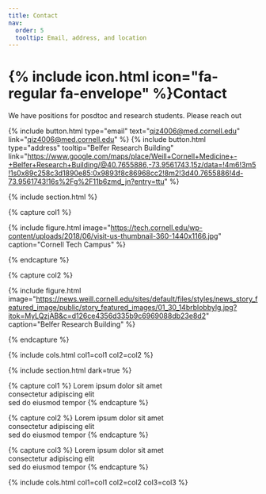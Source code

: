 ```yaml
---
title: Contact
nav:
  order: 5
  tooltip: Email, address, and location
---
```


# {% include icon.html icon="fa-regular fa-envelope" %}Contact

We have positions for posdtoc and research students. Please reach out

{%
  include button.html
  type="email"
  text="qiz4006@med.cornell.edu"
  link="qiz4006@med.cornell.edu"
%}
{%
  include button.html
  type="address"
  tooltip="Belfer Research Building"
  link="https://www.google.com/maps/place/Weill+Cornell+Medicine+-+Belfer+Research+Building/@40.7655886,-73.9561743,15z/data=!4m6!3m5!1s0x89c258c3d1890e85:0x9893f8c86968cc2!8m2!3d40.7655886!4d-73.9561743!16s%2Fg%2F11b6zmd_jn?entry=ttu"
%}

{% include section.html %}

{% capture col1 %}

{%
  include figure.html
  image="https://tech.cornell.edu/wp-content/uploads/2018/06/visit-us-thumbnail-360-1440x1166.jpg"
  caption="Cornell Tech Campus"
%}

{% endcapture %}

{% capture col2 %}

{%
  include figure.html
  image="https://news.weill.cornell.edu/sites/default/files/styles/news_story_featured_image/public/story_featured_images/01_30_14brblobbylg.jpg?itok=MyLQzjAB&c=d126ce4356d335b9c6969088db23e8d2"
  caption="Belfer Research Building"
%}

{% endcapture %}

{% include cols.html col1=col1 col2=col2 %}

{% include section.html dark=true %}

{% capture col1 %}
Lorem ipsum dolor sit amet  
consectetur adipiscing elit  
sed do eiusmod tempor
{% endcapture %}

{% capture col2 %}
Lorem ipsum dolor sit amet  
consectetur adipiscing elit  
sed do eiusmod tempor
{% endcapture %}

{% capture col3 %}
Lorem ipsum dolor sit amet  
consectetur adipiscing elit  
sed do eiusmod tempor
{% endcapture %}

{% include cols.html col1=col1 col2=col2 col3=col3 %}
